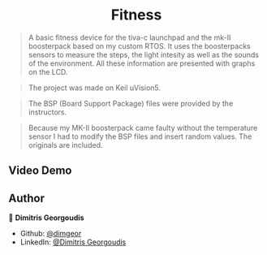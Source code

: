 <h1 align="center">Fitness</h1>
<p>
</p>

> A basic fitness device for the tiva-c launchpad and the mk-II boosterpack based on my custom RTOS.
> It uses the boosterpacks sensors to measure the steps, the light intesity as well as the sounds of the environment. All these information are presented
> with graphs on the LCD.

> The project was made on Keil uVision5.

> The BSP (Board Support Package) files were provided by the instructors.

> Because my MK-II boosterpack came faulty without the temperature sensor I had to modify the BSP files and insert random values. The originals are included.

## Video Demo

## Author

👤 **Dimitris Georgoudis**

* Github: [@dimgeor](https://github.com/dimgeor)
* LinkedIn: [@Dimitris Georgoudis](https://www.linkedin.com/in/dimitris-georgoudis-2411441b6/)
